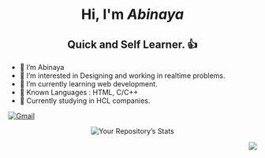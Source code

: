 <div align="center" border-radius= 50%>

</div>

<div align="center">

 # Hi, I'm _Abinaya_<!-- <img src="https://media.giphy.com/media/hvRJCLFzcasrR4ia7z/giphy.gif" width="30px"> -->

<h2>
Quick and Self Learner. 👍
<br>
</h2>

</div>


- 👋 I’m Abinaya
- 👀 I’m interested in Designing and working in realtime problems.
- 🌱 I’m currently learning web development.
- 💬 Known Languages : HTML, C/C++
- 🏫 Currently studying in HCL companies.

<div>
  
<a href="mailto:abinayabhakyaraj03@gmail.com" target="_blank">

![Gmail](https://img.shields.io/badge/Gmail-D14836?style=for-the-badge&logo=gmail&logoColor=white)

</a>


</div>

<div align="center">

<!--![Your Repository's Stats](https://github-readme-stats.vercel.app/api/top-langs/?username=iamevs&theme=blue-green)-->

![Your Repository’s Stats](https://github-readme-stats.vercel.app/api?username=abinayabhakyaraj&show_icons=true)

</div>

<div align="right">

<img src="https://komarev.com/ghpvc/?username=abinayabhakyaraj"/>

</div>
